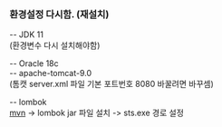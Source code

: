 ### 환경설정 다시함. (재설치)

-- JDK 11  
(환경변수 다시 설치해야함)


-- Oracle 18c  
-- apache-tomcat-9.0  
(톰캣 server.xml 파일 기본 포트번호 8080 바꿀려면 바꾸셈)

-- lombok  
[mvn](https://mvnrepository.com/) -> lombok jar 파일 설치 -> sts.exe 경로 설정
